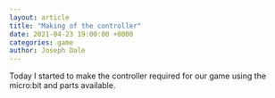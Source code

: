 ```yaml
---
layout: article
title: "Making of the controller"
date: 2021-04-23 19:00:00 +0000
categories: game
author: Joseph Dale
---
```


Today I started to make the controller required for our game using the micro:bit and parts available.